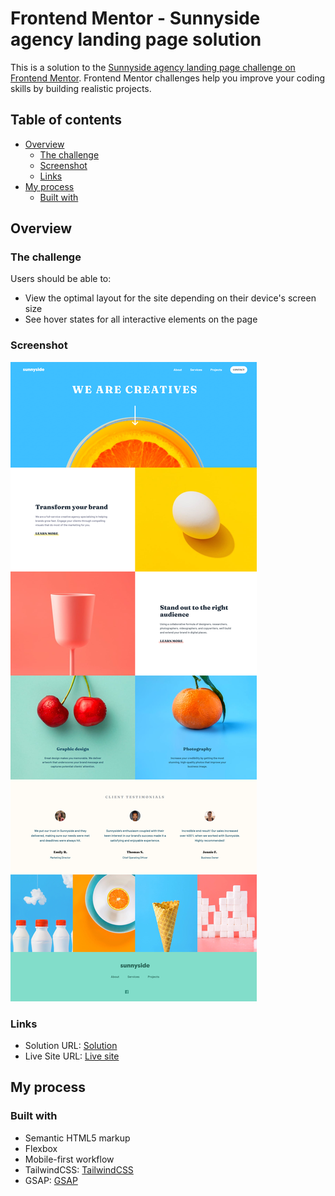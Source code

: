 # Frontend Mentor - Sunnyside agency landing page solution

This is a solution to the [Sunnyside agency landing page challenge on Frontend Mentor](https://www.frontendmentor.io/challenges/sunnyside-agency-landing-page-7yVs3B6ef). Frontend Mentor challenges help you improve your coding skills by building realistic projects.

## Table of contents

- [Overview](#overview)
  - [The challenge](#the-challenge)
  - [Screenshot](#screenshot)
  - [Links](#links)
- [My process](#my-process)
  - [Built with](#built-with)

## Overview

### The challenge

Users should be able to:

- View the optimal layout for the site depending on their device's screen size
- See hover states for all interactive elements on the page

### Screenshot

![Screenshot](./design/screenshot1.png)

### Links

- Solution URL: [Solution](https://www.frontendmentor.io/solutions/sunnyside-agency-landing-page-using-tailwindcss-and-gsap-M-7dP2Z70N)
- Live Site URL: [Live site](https://mauriciompf.github.io/Sunnyside-agency-landing-page/src/)

## My process

### Built with

- Semantic HTML5 markup
- Flexbox
- Mobile-first workflow
- TailwindCSS: [TailwindCSS](https://tailwindcss.com/)
- GSAP: [GSAP](https://greensock.com/get-started-2/)